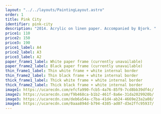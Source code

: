 ```yaml
---
layout: "../../layouts/PaintingLayout.astro"
order: 1
title: Pink City
identifier: pink-city
description: "2014. Acrylic on linen paper. Accompanied by Bjork. "
price1: 110
price2: 150
price3: 190
price1_label: A4
price2_label: A3
price3_label: A2
paper_frame1_label: White paper frame (currently unavailable)
paper_frame2_label: Black paper frame (currently unavailable)
thin_frame1_label: Thin white frame + white internal border
thin_frame2_label: Thin black frame + white internal border
thick_frame1_label: Thick white frame + white internal border
thick_frame2_label: Thick black frame + white internal border
image1: https://ucarecdn.com/efcfa990-fcb5-4a76-85f9-7cd8bb39df4c/
image2: https://ucarecdn.com/f9b468ca-b1b2-461f-8a6e-31da2029920b/
image3: https://ucarecdn.com/deb6a54a-c7ba-41d4-ab24-4669e23a2a08/
image4: https://ucarecdn.com/0aaa894d-b794-4385-ad07-d3e2ffc95937/
---
```

